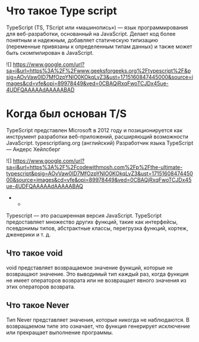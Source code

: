 # Что такое Type script

TypeScript (TS, TScript или «машинопись») — язык программирования для веб-разработки, основанный на JavaScript.
Делает код более понятным и надежным, добавляет статическую типизацию (переменные привязаны к определенным типам данных) и
также может быть скомпилирован в JavaScript.

![]
https://www.google.com/url?sa=i&url=https%3A%2F%2Fwww.geeksforgeeks.org%2Ftypescript%2F&psig=AOvVaw0ID7MfOzpYNlO0KOkqLvZ3&ust=1715160847445000&source=images&cd=vfe&opi=89978449&ved=0CBAQjRxqFwoTCJDx45ue-4UDFQAAAAAdAAAAABAD


# Когда был основан T/S

TypeScript представлен Microsoft в 2012 году и позиционируется как инструмент разработки веб-приложений, расширяющий возможности JavaScript. typescriptlang.org (английский) Разработчик языка TypeScript — Андерс Хейлсберг

![]
https://www.google.com/url?sa=i&url=https%3A%2F%2Fcodewithmosh.com%2Fp%2Fthe-ultimate-typescript&psig=AOvVaw0ID7MfOzpYNlO0KOkqLvZ3&ust=1715160847445000&source=images&cd=vfe&opi=89978449&ved=0CBAQjRxqFwoTCJDx45ue-4UDFQAAAAAdAAAAABAQ


* * 
Typescript — это расширенная версия JavaScript. TypeScript предоставляет множество других функций,
такие как интерфейсы, псевдонимы типов, абстрактные классы,
перегрузка функций, кортеж, дженерики и т. д.


## Что такое void

void представляет возвращаемое значение функций, которые не возвращают значение. Это выводимый тип каждый раз, когда функция не имеет операторов возврата или не возвращает явного значения из этих операторов возврата.

## Что такое Never

Тип Never представляет значения, которые никогда не наблюдаются. В возвращаемом типе это означает, что функция генерирует исключение или прекращает выполнение программы.